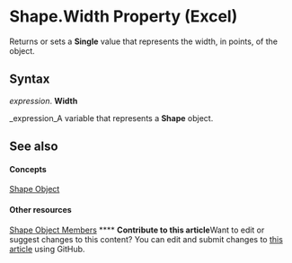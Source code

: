 
# Shape.Width Property (Excel)

Returns or sets a  **Single** value that represents the width, in points, of the object.


## Syntax

 _expression_. **Width**

 _expression_A variable that represents a  **Shape** object.


## See also


#### Concepts


 [Shape Object](8f01fcd1-b7d9-5216-2de5-40fb6648a403.md)
#### Other resources


 [Shape Object Members](0fed7136-4228-6c32-507d-3bd36aa56d9a.md)
****   **Contribute to this article**Want to edit or suggest changes to this content? You can edit and submit changes to  [this article](https://github.com/jhershey00/VBA_Excel_Test/OpenXMLCon/articles/b5dac16e-0f77-a96c-67aa-626e452419f8.md) using GitHub.

